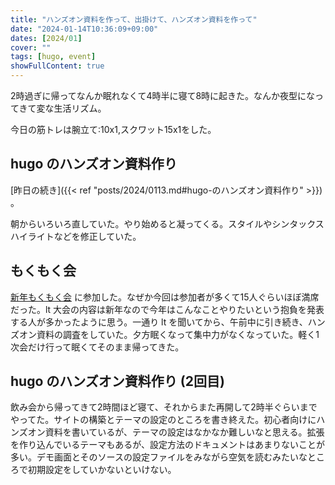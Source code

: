 ```yaml
---
title: "ハンズオン資料を作って、出掛けて、ハンズオン資料を作って"
date: "2024-01-14T10:36:09+09:00"
dates: [2024/01]
cover: ""
tags: [hugo, event]
showFullContent: true
---
```


2時過ぎに帰ってなんか眠れなくて4時半に寝て8時に起きた。なんか夜型になってきて変な生活リズム。

今日の筋トレは腕立て:10x1,スクワット15x1をした。

## hugo のハンズオン資料作り

[昨日の続き]({{< ref "posts/2024/0113.md#hugo-のハンズオン資料作り" >}}) 。

朝からいろいろ直していた。やり始めると凝ってくる。スタイルやシンタックスハイライトなどを修正していた。

## もくもく会

[新年もくもく会](https://kobe-sannomiya-dev.connpass.com/event/305200/) に参加した。なぜか今回は参加者が多くて15人ぐらいほぼ満席だった。lt 大会の内容は新年なので今年はこんなことやりたいという抱負を発表する人が多かったように思う。一通り lt を聞いてから、午前中に引き続き、ハンズオン資料の調査をしていた。夕方眠くなって集中力がなくなっていた。軽く1次会だけ行って眠くてそのまま帰ってきた。

## hugo のハンズオン資料作り (2回目)

飲み会から帰ってきて2時間ほど寝て、それからまた再開して2時半ぐらいまでやってた。サイトの構築とテーマの設定のところを書き終えた。初心者向けにハンズオン資料を書いているが、テーマの設定はなかなか難しいなと思える。拡張を作り込んでいるテーマもあるが、設定方法のドキュメントはあまりないことが多い。デモ画面とそのソースの設定ファイルをみながら空気を読むみたいなところで初期設定をしていかないといけない。
